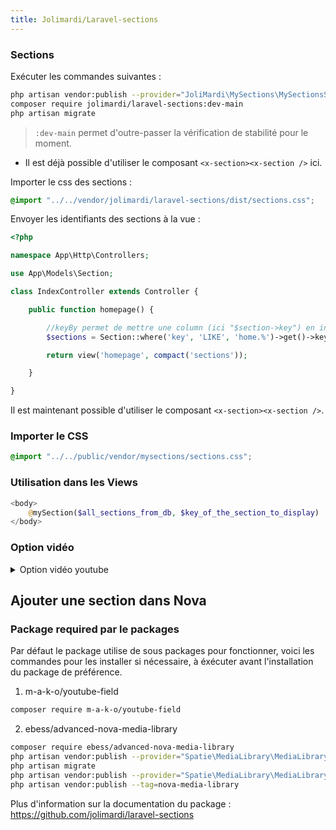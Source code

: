 ```yaml
---
title: Jolimardi/Laravel-sections
---
```


### Sections

Exécuter les commandes suivantes : 

```bash
php artisan vendor:publish --provider="JoliMardi\MySections\MySectionsServiceProvider"
composer require jolimardi/laravel-sections:dev-main
php artisan migrate
```

> `:dev-main` permet d'outre-passer la vérification de stabilité pour le moment.

- Il est déjà possible d'utiliser le composant `<x-section><x-section />` ici.

Importer le css des sections :

```css title="resources/css/app.css"
@import "../../vendor/jolimardi/laravel-sections/dist/sections.css";
```

Envoyer les identifiants des sections à la vue : 

```php title="app/Http/Controllers/IndexController.php"
<?php

namespace App\Http\Controllers;

use App\Models\Section;

class IndexController extends Controller {

    public function homepage() {

        //keyBy permet de mettre une column (ici "$section->key") en index du tableau au lieu de 0 => $item1, 1 => $item2 etc.
        $sections = Section::where('key', 'LIKE', 'home.%')->get()->keyBy('key');

        return view('homepage', compact('sections'));

    }

}
```


Il est maintenant possible d'utiliser le composant `<x-section><x-section />`.

### Importer le CSS
```css title="resources/css/app.css"
@import "../../public/vendor/mysections/sections.css";
```

### Utilisation dans les Views

```php 
<body>
    @mySection($all_sections_from_db, $key_of_the_section_to_display)
</body>
```

### Option vidéo

<details>   
<summary> Option vidéo youtube</summary>

Si vos sections text-with-image ne comprendront pas de vidéo à la place de l'image. Alors il faut modifier la sections text-with-image en enlevant les partie surligné.

```php title='resources/views/vendor/laravel-sections/text-with-image.blade.php'
...
<div class="section-image">
    // highlight-start
    @if (isset($section->video_url))
        <div class="video-container">
            {{-- <x-youtube :youtube='$section->video_url' :youtube-thumbnail-media="$section->getFirstMedia('video_thumbnail')" /> --}}
            <x-youtube-inline :youtube='$section->video_url' />
        </div>
    @else
    // highlight-end
        {{ $section->getFirstMedia('image')->img('', ['alt' => $section->title]) }}
        // highlight-start
    @endif
    // highlight-end
</div>
...
```

Sinon, il faut ajouter le composant youtube-inline.blade.php dans `resources/views/components` : 

```php title='resources/views/components/youtube-inline.blade.php'
@if (isset($youtube))
    <div class="video-thumbnail ratio-16x9">

        <iframe src="https://www.youtube.com/embed/{{ $youtube }}?&loop=1&playlist={{ $youtube }}&rel=0&controls=1&autoplay=1&mute=1&start=0" frameborder="0" allow="autoplay; encrypted-media" allowfullscreen=""></iframe>

    </div>
@endif
```

</details>

## Ajouter une section dans Nova

### Package required par le packages 

Par défaut le package utilise de sous packages pour fonctionner, voici les commandes pour les installer si nécessaire, à éxécuter avant l'installation du package de préférence.

1. m-a-k-o/youtube-field

```bash title='console'
composer require m-a-k-o/youtube-field
```

2. ebess/advanced-nova-media-library

```bash title='console'
composer require ebess/advanced-nova-media-library
php artisan vendor:publish --provider="Spatie\MediaLibrary\MediaLibraryServiceProvider" --tag="migrations"
php artisan migrate
php artisan vendor:publish --provider="Spatie\MediaLibrary\MediaLibraryServiceProvider" --tag="config"
php artisan vendor:publish --tag=nova-media-library
```

Plus d'information sur la documentation du package : https://github.com/jolimardi/laravel-sections
